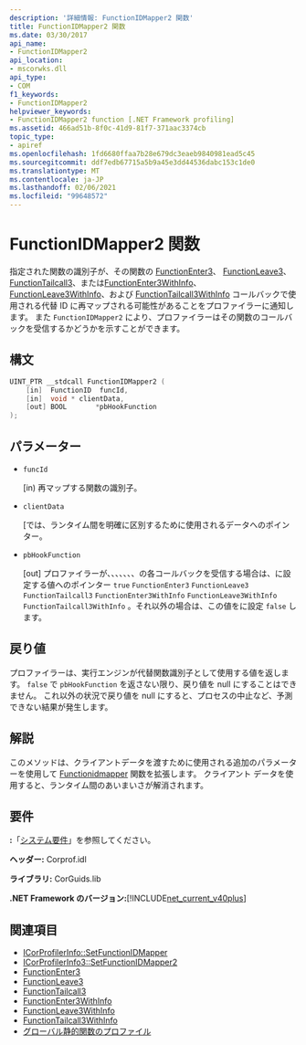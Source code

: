 ```yaml
---
description: '詳細情報: FunctionIDMapper2 関数'
title: FunctionIDMapper2 関数
ms.date: 03/30/2017
api_name:
- FunctionIDMapper2
api_location:
- mscorwks.dll
api_type:
- COM
f1_keywords:
- FunctionIDMapper2
helpviewer_keywords:
- FunctionIDMapper2 function [.NET Framework profiling]
ms.assetid: 466ad51b-8f0c-41d9-81f7-371aac3374cb
topic_type:
- apiref
ms.openlocfilehash: 1fd6680ffaa7b28e679dc3eaeb9840981ead5c45
ms.sourcegitcommit: ddf7edb67715a5b9a45e3dd44536dabc153c1de0
ms.translationtype: MT
ms.contentlocale: ja-JP
ms.lasthandoff: 02/06/2021
ms.locfileid: "99648572"
---
```

# <a name="functionidmapper2-function"></a>FunctionIDMapper2 関数

指定された関数の識別子が、その関数の [FunctionEnter3](functionenter3-function.md)、 [FunctionLeave3](functionleave3-function.md)、 [FunctionTailcall3](functiontailcall3-function.md)、または[FunctionEnter3WithInfo](functionenter3withinfo-function.md)、 [FunctionLeave3WithInfo](functionleave3withinfo-function.md)、および [FunctionTailcall3WithInfo](functiontailcall3withinfo-function.md) コールバックで使用される代替 ID に再マップされる可能性があることをプロファイラーに通知します。 また `FunctionIDMapper2` により、プロファイラーはその関数のコールバックを受信するかどうかを示すことができます。  
  
## <a name="syntax"></a>構文  
  
```cpp  
UINT_PTR __stdcall FunctionIDMapper2 (  
    [in]  FunctionID  funcId,  
    [in]  void * clientData,  
    [out] BOOL       *pbHookFunction  
);  
```  
  
## <a name="parameters"></a>パラメーター

- `funcId`

  \[in) 再マップする関数の識別子。

- `clientData`

  \[では、ランタイム間を明確に区別するために使用されるデータへのポインター。

- `pbHookFunction`

  \[out] プロファイラーが、、、、、、、の各コールバックを受信する場合は、に設定する値へのポインター `true` `FunctionEnter3` `FunctionLeave3` `FunctionTailcall3` `FunctionEnter3WithInfo` `FunctionLeave3WithInfo` `FunctionTailcall3WithInfo` 。それ以外の場合は、この値をに設定 `false` します。

## <a name="return-value"></a>戻り値  

 プロファイラーは、実行エンジンが代替関数識別子として使用する値を返します。 `false` で `pbHookFunction` を返さない限り、戻り値を null にすることはできません。 これ以外の状況で戻り値を null にすると、プロセスの中止など、予測できない結果が発生します。  
  
## <a name="remarks"></a>解説  

 このメソッドは、クライアントデータを渡すために使用される追加のパラメーターを使用して [Functionidmapper](functionidmapper-function.md) 関数を拡張します。 クライアント データを使用すると、ランタイム間のあいまいさが解消されます。  
  
## <a name="requirements"></a>要件  

 **:**「[システム要件](../../get-started/system-requirements.md)」を参照してください。  
  
 **ヘッダー:** Corprof.idl  
  
 **ライブラリ:** CorGuids.lib  
  
 **.NET Framework のバージョン:**[!INCLUDE[net_current_v40plus](../../../../includes/net-current-v40plus-md.md)]  
  
## <a name="see-also"></a>関連項目

- [ICorProfilerInfo::SetFunctionIDMapper](icorprofilerinfo-setfunctionidmapper-method.md)
- [ICorProfilerInfo3::SetFunctionIDMapper2](icorprofilerinfo3-setfunctionidmapper2-method.md)
- [FunctionEnter3](functionenter3-function.md)
- [FunctionLeave3](functionleave3-function.md)
- [FunctionTailcall3](functiontailcall3-function.md)
- [FunctionEnter3WithInfo](functionenter3withinfo-function.md)
- [FunctionLeave3WithInfo](functionleave3withinfo-function.md)
- [FunctionTailcall3WithInfo](functiontailcall3withinfo-function.md)
- [グローバル静的関数のプロファイル](profiling-global-static-functions.md)
